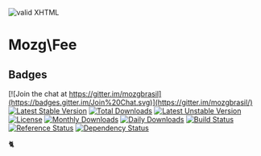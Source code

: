 [checkmark]: https://raw.githubusercontent.com/mozgbrasil/mozgbrasil.github.io/master/assets/images/logos/logo_32_32.png "MOZG"
![valid XHTML][checkmark]

[psr4]: http://www.php-fig.org/psr/psr-4/
[requerimentos]: http://mozgbrasil.github.io/requerimentos/
[getcomposer]: https://getcomposer.org/
[uninstall-mods]: https://getcomposer.org/doc/03-cli.md#remove
[artigo-composer]: http://mozg.com.br/ubuntu/composer
[ioncube-loader]: http://www.ioncube.com/loaders.php
[acordo]: http://mozg.com.br/acordo-licenca-usuario-final/

# Mozg\Fee


## Badges

[![Join the chat at https://gitter.im/mozgbrasil](https://badges.gitter.im/Join%20Chat.svg)](https://gitter.im/mozgbrasil/)
[![Latest Stable Version](https://poser.pugx.org/mozgbrasil/magento-fee-php_56/v/stable)](https://packagist.org/packages/mozgbrasil/magento-fee-php_56)
[![Total Downloads](https://poser.pugx.org/mozgbrasil/magento-fee-php_56/downloads)](https://packagist.org/packages/mozgbrasil/magento-fee-php_56)
[![Latest Unstable Version](https://poser.pugx.org/mozgbrasil/magento-fee-php_56/v/unstable)](https://packagist.org/packages/mozgbrasil/magento-fee-php_56)
[![License](https://poser.pugx.org/mozgbrasil/magento-fee-php_56/license)](https://packagist.org/packages/mozgbrasil/magento-fee-php_56)
[![Monthly Downloads](https://poser.pugx.org/mozgbrasil/magento-fee-php_56/d/monthly)](https://packagist.org/packages/mozgbrasil/magento-fee-php_56)
[![Daily Downloads](https://poser.pugx.org/mozgbrasil/magento-fee-php_56/d/daily)](https://packagist.org/packages/mozgbrasil/magento-fee-php_56)
[![Build Status](https://travis-ci.org/mozgbrasil/magento-fee-php_56.svg?branch=master)](https://travis-ci.org/mozgbrasil/magento-fee-php_56)
[![Reference Status](https://www.versioneye.com/php/mozgbrasil:magento-fee-php_56/reference_badge.svg?style=flat-square)](https://www.versioneye.com/php/mozgbrasil:magento-fee-php_56/references)
[![Dependency Status](https://www.versioneye.com/php/mozgbrasil:magento-fee-php_56/1.0.0/badge?style=flat-square)](https://www.versioneye.com/php/mozgbrasil:magento-fee-php_56/1.0.0)

:cat2: